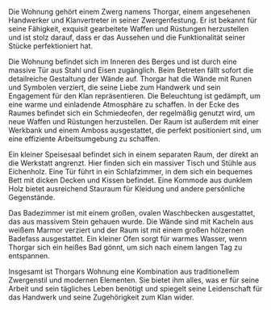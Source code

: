 
Die Wohnung gehört einem Zwerg namens Thorgar, einem angesehenen Handwerker und Klanvertreter in seiner Zwergenfestung. Er ist bekannt für seine Fähigkeit, exquisit gearbeitete Waffen und Rüstungen herzustellen und ist stolz darauf, dass er das Aussehen und die Funktionalität seiner Stücke perfektioniert hat.

Die Wohnung befindet sich im Inneren des Berges und ist durch eine massive Tür aus Stahl und Eisen zugänglich. Beim Betreten fällt sofort die detailreiche Gestaltung der Wände auf. Thorgar hat die Wände mit Runen und Symbolen verziert, die seine Liebe zum Handwerk und sein Engagement für den Klan repräsentieren. Die Beleuchtung ist gedämpft, um eine warme und einladende Atmosphäre zu schaffen. In der Ecke des Raumes befindet sich ein Schmiedeofen, der regelmäßig genutzt wird, um neue Waffen und Rüstungen herzustellen. Der Raum ist außerdem mit einer Werkbank und einem Amboss ausgestattet, die perfekt positioniert sind, um eine effiziente Arbeitsumgebung zu schaffen.

Ein kleiner Speisesaal befindet sich in einem separaten Raum, der direkt an die Werkstatt angrenzt. Hier finden sich ein massiver Tisch und Stühle aus Eichenholz. Eine Tür führt in ein Schlafzimmer, in dem sich ein bequemes Bett mit dicken Decken und Kissen befindet. Eine Kommode aus dunklem Holz bietet ausreichend Stauraum für Kleidung und andere persönliche Gegenstände.

Das Badezimmer ist mit einem großen, ovalen Waschbecken ausgestattet, das aus massivem Stein gehauen wurde. Die Wände sind mit Kacheln aus weißem Marmor verziert und der Raum ist mit einem großen hölzernen Badefass ausgestattet. Ein kleiner Ofen sorgt für warmes Wasser, wenn Thorgar sich ein heißes Bad gönnt, um sich nach einem langen Tag zu entspannen.

Insgesamt ist Thorgars Wohnung eine Kombination aus traditionellem Zwergenstil und modernen Elementen. Sie bietet ihm alles, was er für seine Arbeit und sein tägliches Leben benötigt und spiegelt seine Leidenschaft für das Handwerk und seine Zugehörigkeit zum Klan wider.